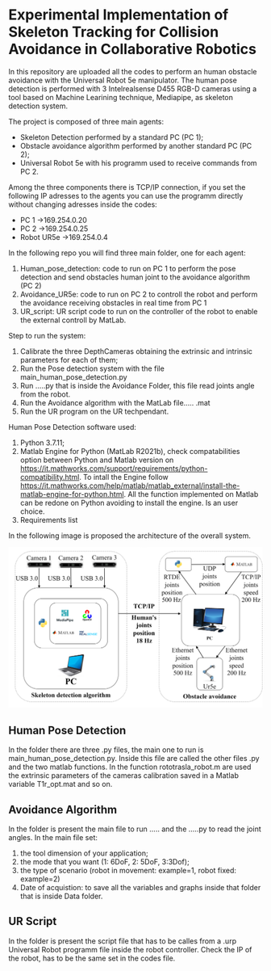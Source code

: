 # Experimental Implementation of Skeleton Tracking for Collision Avoidance in Collaborative Robotics

In this repository are uploaded all the codes to perform an human obstacle avoidance with the Universal Robot 5e manipulator. The human pose detection is performed with 3 Intelrealsense D455 RGB-D cameras using a tool based on Machine Learining technique,
Mediapipe, as skeleton detection system.

The project is composed of three main agents:
- Skeleton Detection performed by a standard PC (PC 1);
- Obstacle avoidance algorithm performed by another standard PC (PC 2);
- Universal Robot 5e with his programm used to receive commands from PC 2.

Among the three components there is TCP/IP connection, if you set the following IP adresses to the agents you can use the programm directly without changing adresses inside the codes:
- PC 1 ->169.254.0.20
- PC 2 ->169.254.0.25
- Robot UR5e ->169.254.0.4

In the following repo you will find three main folder, one for each agent:
1. Human_pose_detection: code to run on PC 1 to perform the pose detection and send obstacles human joint to the avoidance algorithm (PC 2)
2. Avoidance_UR5e: code to run on PC 2 to controll the robot and perform the avoidance receiving obstacles in real time from PC 1
3. UR_script: UR script code to run on the controller of the robot to enable the external controll by MatLab.

Step to run the system:
1. Calibrate the three DepthCameras obtaining the extrinsic and intrinsic parameters for each of them;
2. Run the Pose detection system with the file main_human_pose_detection.py
3. Run .....py that is inside the Avoidance Folder, this file read joints angle from the robot.
4. Run the Avoidance algorithm with the MatLab file..... .mat
5. Run the UR program on the UR techpendant.

Human Pose Detection software used:
1. Python 3.7.11;
2. Matlab Engine for Python (MatLab R2021b), check compatabilities option between Python and Matlab version on https://it.mathworks.com/support/requirements/python-compatibility.html.
   To intall the Engine follow https://it.mathworks.com/help/matlab/matlab_external/install-the-matlab-engine-for-python.html. All the function implemented on Matlab can be redone on Python avoiding to install the engine. Is an user choice.
4. Requirements list

In the following image is proposed the architecture of the overall system.

<img src="/Images/achitecture.png" alt="architecture" width="800"/>

## Human Pose Detection
In the folder there are three .py files, the main one to run is main_human_pose_detection.py. Inside this file are called the other files .py and the two matlab functions. In the function rototrasla_robot.m are used the extrinsic parameters of the cameras calibration saved in a Matlab variable T1r_opt.mat and so on.

## Avoidance Algorithm
In the folder is present the main file to run ..... and the .....py to read the joint angles.
In the main file set:
1.  the tool dimension of your application;
2.  the mode that you want (1: 6DoF, 2: 5DoF, 3:3Dof);
3.  the type of scenario (robot in movement: example=1, robot fixed: example=2)
4.  Date of acquistion: to save all the variables and graphs inside that folder that is inside Data folder.

## UR Script 
In the folder is present the script file that has to be calles from a .urp Universal Robot programm file inside the robot controller. Check the IP of the robot, has to be the same set in the codes file.


